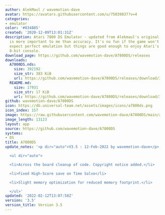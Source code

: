 ```yaml
---
author: AlekMaul / wavemotion-dave
avatar: https://avatars.githubusercontent.com/u/75039837?v=4
categories:
- emulator
color: '#834885'
created: '2020-12-09T13:01:31Z'
description: Atari 7800 DS Emulator - updated from Alekmaul's original. Playability
  is more important to me than accuracy. It's no fun if the game won't run. So don't
  expect perfect emulation but things are good enough to enjoy Atari's last major
  8-bit console.
download_page: https://github.com/wavemotion-dave/A7800DS/releases
downloads:
  A7800DS.nds:
    size: 392192
    size_str: 383 KiB
    url: https://github.com/wavemotion-dave/A7800DS/releases/download/3.5/A7800DS.nds
  README.md:
    size: 17931
    size_str: 17 KiB
    url: https://github.com/wavemotion-dave/A7800DS/releases/download/3.5/README.md
github: wavemotion-dave/A7800DS
icon: https://db.universal-team.net/assets/images/icons/a7800ds.png
icon_index: 157
image: https://raw.githubusercontent.com/wavemotion-dave/A7800DS/main/arm9/gfx/bgTop.png
image_length: 13123
layout: app
source: https://github.com/wavemotion-dave/A7800DS
systems:
- DS
title: A7800DS
update_notes: '<p dir="auto">V3.5 : 12-Feb-2022 by wavemotion-dave</p>

  <ul dir="auto">

  <li>Across the board cleanup of code. Copyright notice added.</li>

  <li>Fixed High-Score save on Time Salvo</li>

  <li>Slight memory optimization for reduced memory footprint.</li>

  </ul>'
updated: '2022-02-12T13:07:58Z'
version: '3.5'
version_title: Version 3.5
---
```

